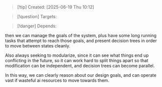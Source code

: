 
>[!tip] Created: [2025-06-19 Thu 10:12]

>[!question] Targets: 

>[!danger] Depends: 

then we can manage the goals of the system, plus have some long running tasks that attempt to reach those goals, and present decision trees in order to move between states cleanly.

Also always seeking to modularize, since it can see what things end up conflicting in the future, so it can work hard to split things apart so that modification can be independent, and decision trees can become parallel.

In this way, we can clearly reason about our design goals, and can operate vast if wasteful ai resources to move towards them.